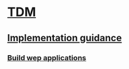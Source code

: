 # [TDM](index.md)
## [Implementation guidance](guide.md)
### [Build wep applications](/azure/architecture/app-service?toc=%2fazure%2fsolutions%2ftoc.json)